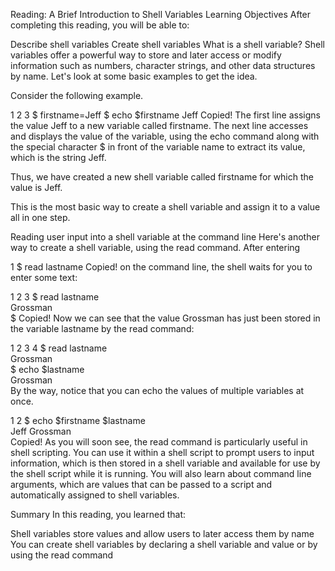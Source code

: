 Reading: A Brief Introduction to Shell Variables
Learning Objectives
After completing this reading, you will be able to:

Describe shell variables
Create shell variables
What is a shell variable?
Shell variables offer a powerful way to store and later access or modify information such as numbers, character strings, and other data structures by name. Let's look at some basic examples to get the idea.

Consider the following example.

1
2
3
$ firstname=Jeff
$ echo $firstname
Jeff
Copied!
The first line assigns the value Jeff to a new variable called firstname. The next line accesses and displays the value of the variable, using the echo command along with the special character $ in front of the variable name to extract its value, which is the string Jeff.

Thus, we have created a new shell variable called firstname for which the value is Jeff.

This is the most basic way to create a shell variable and assign it to a value all in one step.

Reading user input into a shell variable at the command line
Here's another way to create a shell variable, using the read command.
After entering

1
$ read lastname
Copied!
on the command line, the shell waits for you to enter some text:

1
2
3
$ read lastname  
Grossman  
$ 
Copied!
Now we can see that the value Grossman has just been stored in the variable lastname by the read command:

1
2
3
4
$ read lastname  
Grossman  
$ echo $lastname  
Grossman  
By the way, notice that you can echo the values of multiple variables at once.

1
2
$ echo $firstname $lastname  
Jeff Grossman  
Copied!
As you will soon see, the read command is particularly useful in shell scripting. You can use it within a shell script to prompt users to input information, which is then stored in a shell variable and available for use by the shell script while it is running. You will also learn about command line arguments, which are values that can be passed to a script and automatically assigned to shell variables.

Summary
In this reading, you learned that:

Shell variables store values and allow users to later access them by name
You can create shell variables by declaring a shell variable and value or by using the read command
